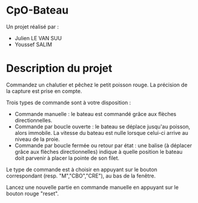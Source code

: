 # CpO-Bateau

Un projet réalisé par :
- Julien LE VAN SUU
- Youssef SALIM

# Description du projet

Commandez un chalutier et pêchez le petit poisson rouge. La précision de la capture est prise en compte.

Trois types de commande sont à votre disposition :

- Commande manuelle : le bateau est commandé grâce aux flèches directionnelles.
- Commande par boucle ouverte : le bateau se déplace jusqu'au poisson, alors immobile. La vitesse du bateau est nulle lorsque celui-ci arrive au niveau de la proie.
- Commande par boucle fermée ou retour par état : une balise (à déplacer grâce aux flèches directionnelles) indique à quelle position le bateau doit parvenir à placer la pointe de son filet.

Le type de commande est à choisir en appuyant sur le bouton correspondant (resp. "M","CBO","CRE"), au bas de la fenêtre.

Lancez une nouvelle partie en commande manuelle en appuyant sur le bouton rouge "reset".
